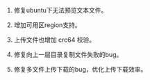 1. 修复ubuntu下无法预览文本文件。

2. 增加可用区region支持。

3. 上传文件也增加 crc64 校验。

4. 修复向上一层目录复制文件失败的bug。

5. 修复多文件上传下载的bug，优化上传下载效率。
